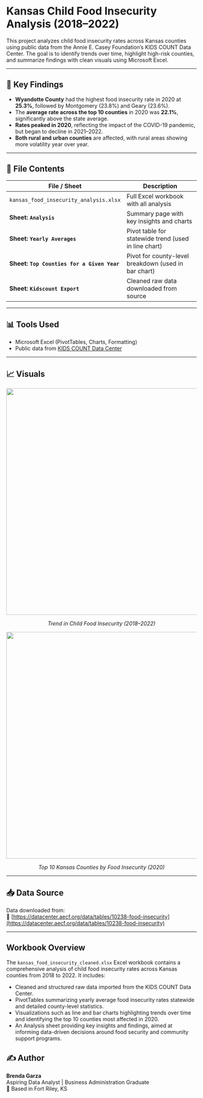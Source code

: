 # Kansas Child Food Insecurity Analysis (2018–2022)

This project analyzes child food insecurity rates across Kansas counties using public data from the Annie E. Casey Foundation’s KIDS COUNT Data Center. The goal is to identify trends over time, highlight high-risk counties, and summarize findings with clean visuals using Microsoft Excel.

---

## 📌 Key Findings

- **Wyandotte County** had the highest food insecurity rate in 2020 at **25.3%**, followed by Montgomery (23.8%) and Geary (23.6%).
- The **average rate across the top 10 counties** in 2020 was **22.1%**, significantly above the state average.
- **Rates peaked in 2020**, reflecting the impact of the COVID-19 pandemic, but began to decline in 2021–2022.
- **Both rural and urban counties** are affected, with rural areas showing more volatility year over year.

---

## 📁 File Contents

| File / Sheet                | Description |
|----------------------------|-------------|
| `kansas_food_insecurity_analysis.xlsx` | Full Excel workbook with all analysis |
| **Sheet: `Analysis`**      | Summary page with key insights and charts |
| **Sheet: `Yearly Averages`** | Pivot table for statewide trend (used in line chart) |
| **Sheet: `Top Counties for a Given Year`** | Pivot for county-level breakdown (used in bar chart) |
| **Sheet: `Kidscount Export`** | Cleaned raw data downloaded from source |

---

## 📊 Tools Used
- Microsoft Excel (PivotTables, Charts, Formatting)
- Public data from [KIDS COUNT Data Center](https://datacenter.aecf.org/data/tables/10238-food-insecurity)

---

## 📈 Visuals

<img src="images/line_chart_example.png" width="600"/>
<p align="center"><i>Trend in Child Food Insecurity (2018–2022)</i></p>

<img src="images/top_10_counties_example.png" width="600"/>
<p align="center"><i>Top 10 Kansas Counties by Food Insecurity (2020)</i></p>

---

## 📥 Data Source

Data downloaded from:  
🔗 [https://datacenter.aecf.org/data/tables/10238-food-insecurity](https://datacenter.aecf.org/data/tables/10238-food-insecurity)

---

## Workbook Overview

The `kansas_food_insecurity_cleaned.xlsx` Excel workbook contains a comprehensive analysis of child food insecurity rates across Kansas counties from 2018 to 2022. It includes:

- Cleaned and structured raw data imported from the KIDS COUNT Data Center.
- PivotTables summarizing yearly average food insecurity rates statewide and detailed county-level statistics.
- Visualizations such as line and bar charts highlighting trends over time and identifying the top 10 counties most affected in 2020.
- An Analysis sheet providing key insights and findings, aimed at informing data-driven decisions around food security and community support programs.

## ✍️ Author

**Brenda Garza**  
Aspiring Data Analyst | Business Administration Graduate  
📍 Based in Fort Riley, KS
